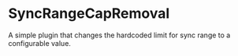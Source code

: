 # SyncRangeCapRemoval

A simple plugin that changes the hardcoded limit for sync range to a configurable value.
